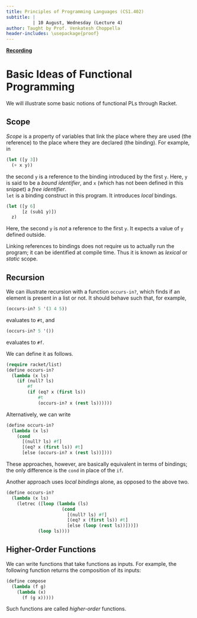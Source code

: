 ```yaml
---
title: Principles of Programming Languages (CS1.402)
subtitle: |
          | 10 August, Wednesday (Lecture 4)
author: Taught by Prof. Venkatesh Choppella
header-includes: \usepackage{proof}
---
```


[**Recording**](https://www.youtube.com/playlist?list=PL8C7LmL6BGm3GRXdtIaw6qtqFhU3U10Dl)

# Basic Ideas of Functional Programming
We will illustrate some basic notions of functional PLs through Racket.

## Scope
*Scope* is a property of variables that link the place where they are used (the reference) to the place where they are declared (the binding). For example, in
```lisp
(let ([y 3])
  (+ x y))
```
the second `y` is a reference to the binding introduced by the first `y`. Here, `y` is said to be a *bound identifier*, and `x` (which has not been defined in this snippet) a *free identifier*.  
`let` is a binding construct in this program. It introduces *local* bindings.

```lisp
(let ([y 6]
      [z (sub1 y)])
  z)
```
Here, the second `y` is *not* a reference to the first `y`. It expects a value of `y` defined outside.

Linking references to bindings does not require us to actually run the program; it can be identified at compile time. Thus it is known as *lexical* or *static* scope.

## Recursion
We can illustrate recursion with a function `occurs-in?`, which finds if an element is present in a list or not. It should behave such that, for example,
```lisp
(occurs-in? 5 '(3 4 5))
```
evaluates to `#t`, and
```lisp
(occurs-in? 5 '())
```
evaluates to `#f`.

We can define it as follows.
```lisp
(require racket/list)
(define occurs-in?
  (lambda (x ls)
    (if (null? ls)
        #f
        (if (eq? x (first ls))
            #t
            (occurs-in? x (rest ls))))))
```
Alternatively, we can write
```lisp
(define occurs-in?
  (lambda (x ls)
    (cond
      [(null? ls) #f]
      [(eq? x (first ls)) #t]
      [else (occurs-in? x (rest ls))])))
```

These approaches, however, are basically equivalent in terms of bindings; the only difference is the `cond` in place of the `if`.

Another approach uses *local bindings* alone, as opposed to the above two.
```lisp
(define occurs-in?
  (lambda (x ls)
    (letrec ([loop (lambda (ls)
                     (cond
                       [(null? ls) #f]
                       [(eq? x (first ls)) #t]
                       [else (loop (rest ls))]))])
            (loop ls))))
```

## Higher-Order Functions
We can write functions that take functions as inputs. For example, the following function returns the composition of its inputs:
```lisp
(define compose
  (lambda (f g)
    (lambda (x)
      (f (g x)))))
```

Such functions are called *higher-order* functions.